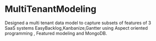 # MultiTenantModeling
Designed a multi tenant data model to capture subsets of features of  3 SaaS systems EasyBacklog,Kanbanize,Gantter 
using Aspect oriented programming , Featured modeling and MongoDB.
